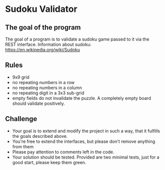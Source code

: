 # Sudoku Validator

## The goal of the program
The goal of a program is to validate a sudoku game passed to it via the REST interface.
Information about sudoku: https://en.wikipedia.org/wiki/Sudoku

## Rules
 - 9x9 grid
 - no repeating numbers in a row
 - no repeating numbers in a column
 - no repeating digit in a 3x3 sub-grid
 - empty fields do not invalidate the puzzle. A completely empty board should validate positively.

## Challenge
 - Your goal is to extend and modify the project in such a way, that it fulfills 
   the goals described above.
 - You're free to extend the interfaces, but please don't remove anything from them
 - Please pay attention to comments left in the code.
 - Your solution should be tested. Provided are two minimal tests, just for a good start,
   please keep them green.
   